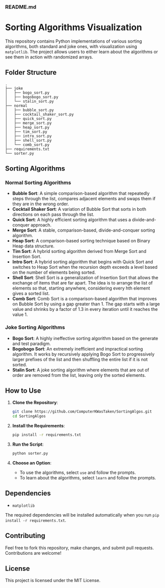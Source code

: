 ### README.md

# Sorting Algorithms Visualization

This repository contains Python implementations of various sorting algorithms, both standard and joke ones, with visualization using `matplotlib`. The project allows users to either learn about the algorithms or see them in action with randomized arrays.

## Folder Structure

```
.
├── joke
│   ├── bogo_sort.py
│   ├── bogobogo_sort.py
│   └── stalin_sort.py
├── normal
│   ├── bubble_sort.py
│   ├── cocktail_shaker_sort.py
│   ├── quick_sort.py
│   ├── merge_sort.py
│   ├── heap_sort.py
│   ├── tim_sort.py
│   ├── intro_sort.py
│   ├── shell_sort.py
│   └── comb_sort.py
├── requirements.txt
└── sorter.py
```

## Sorting Algorithms

### Normal Sorting Algorithms
- **Bubble Sort**: A simple comparison-based algorithm that repeatedly steps through the list, compares adjacent elements and swaps them if they are in the wrong order.
- **Cocktail Shaker Sort**: A variation of Bubble Sort that sorts in both directions on each pass through the list.
- **Quick Sort**: A highly efficient sorting algorithm that uses a divide-and-conquer approach.
- **Merge Sort**: A stable, comparison-based, divide-and-conquer sorting algorithm.
- **Heap Sort**: A comparison-based sorting technique based on Binary Heap data structure.
- **Tim Sort**: A hybrid sorting algorithm derived from Merge Sort and Insertion Sort.
- **Intro Sort**: A hybrid sorting algorithm that begins with Quick Sort and switches to Heap Sort when the recursion depth exceeds a level based on the number of elements being sorted.
- **Shell Sort**: Shell Sort is a generalization of Insertion Sort that allows the exchange of items that are far apart. The idea is to arrange the list of elements so that, starting anywhere, considering every hth element gives a sorted list.
- **Comb Sort**: Comb Sort is a comparison-based algorithm that improves on Bubble Sort by using a gap greater than 1. The gap starts with a large value and shrinks by a factor of 1.3 in every iteration until it reaches the value 1.

### Joke Sorting Algorithms
- **Bogo Sort**: A highly ineffective sorting algorithm based on the generate and test paradigm.
- **Bogobogo Sort**: An extremely inefficient and impractical sorting algorithm. It works by recursively applying Bogo Sort to progressively larger prefixes of the list and then shuffling the entire list if it is not sorted.
- **Stalin Sort**: A joke sorting algorithm where elements that are out of order are removed from the list, leaving only the sorted elements.

## How to Use

1. **Clone the Repository**:
    ```sh
    git clone https://github.com/ComputerKWasTaken/SortingAlgos.git
    cd SortingAlgos
    ```

2. **Install the Requirements**:
    ```sh
    pip install -r requirements.txt
    ```

3. **Run the Script**:
    ```sh
    python sorter.py
    ```

4. **Choose an Option**:
    - To use the algorithms, select `use` and follow the prompts.
    - To learn about the algorithms, select `learn` and follow the prompts.

## Dependencies

- `matplotlib`

The required dependencies will be installed automatically when you run `pip install -r requirements.txt`.

## Contributing

Feel free to fork this repository, make changes, and submit pull requests. Contributions are welcome!

## License

This project is licensed under the MIT License.
